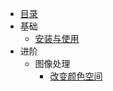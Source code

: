 * [目录](opencv/)
* 基础 
    * [安装与使用](opencv/basic/install_and_start)
* 进阶
    * 图像处理
        * [改变颜色空间](opencv/advanced/img_deal/change_color_range)